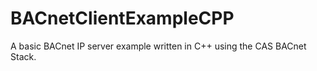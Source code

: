 # BACnetClientExampleCPP
A basic BACnet IP server example written in C++ using the CAS BACnet Stack. 
